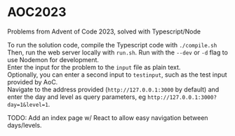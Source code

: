 # AOC2023  
 Problems from Advent of Code 2023, solved with Typescript/Node  
  
To run the solution code, compile the Typescript code with `./compile.sh`  
Then, run the web server locally with `run.sh`. Run with the `--dev` or `-d` flag to use Nodemon for development.  
Enter the input for the problem to the `input` file as plain text.  
Optionally, you can enter a second input to `testinput`, such as the test input provided by AoC.  
Navigate to the address provided (`http://127.0.0.1:3000` by default) and enter the day and level as query parameters, eg `http://127.0.0.1:3000?day=1&level=1`.  

TODO: Add an index page w/ React to allow easy navigation between days/levels.